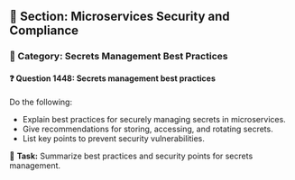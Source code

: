 ## 📘 Section: Microservices Security and Compliance
### 🔹 Category: Secrets Management Best Practices
#### ❓ Question 1448: Secrets management best practices

Do the following:

- Explain best practices for securely managing secrets in microservices.
- Give recommendations for storing, accessing, and rotating secrets.
- List key points to prevent security vulnerabilities.

🔧 **Task:** Summarize best practices and security points for secrets management.

